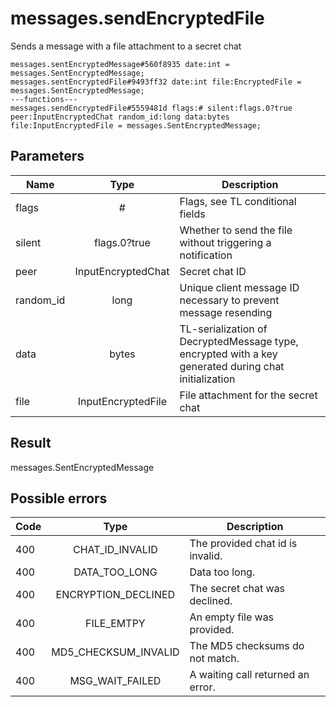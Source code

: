 # messages.sendEncryptedFile
Sends a message with a file attachment to a secret chat

```
messages.sentEncryptedMessage#560f8935 date:int = messages.SentEncryptedMessage;
messages.sentEncryptedFile#9493ff32 date:int file:EncryptedFile = messages.SentEncryptedMessage;
---functions---
messages.sendEncryptedFile#5559481d flags:# silent:flags.0?true peer:InputEncryptedChat random_id:long data:bytes file:InputEncryptedFile = messages.SentEncryptedMessage;
```

## Parameters
| Name | Type | Description |
| ---- | :----: | ----------- |
| flags | # | Flags, see TL conditional fields |
| silent | flags.0?true | Whether to send the file without triggering a notification |
| peer | InputEncryptedChat | Secret chat ID |
| random_id | long | Unique client message ID necessary to prevent message resending |
| data | bytes | TL-serialization of DecryptedMessage type, encrypted with a key generated during chat initialization |
| file | InputEncryptedFile | File attachment for the secret chat |


## Result
messages.SentEncryptedMessage

## Possible errors
| Code | Type | Description |
| ---- | :----: | ----------- |
| 400 | CHAT_ID_INVALID | The provided chat id is invalid. |
| 400 | DATA_TOO_LONG | Data too long. |
| 400 | ENCRYPTION_DECLINED | The secret chat was declined. |
| 400 | FILE_EMTPY | An empty file was provided. |
| 400 | MD5_CHECKSUM_INVALID | The MD5 checksums do not match. |
| 400 | MSG_WAIT_FAILED | A waiting call returned an error. |

